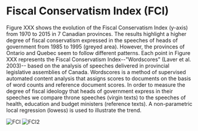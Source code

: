# Fiscal Conservatism Index (FCI)

Figure XXX shows the evolution of the Fiscal Conservatism Index (y-axis) from 1970 to 2015 in 7 Canadian provinces. The results highlight a higher degree of fiscal conservatism expressed in the speeches of heads of government from 1985 to 1995 (greyed area). However, the provinces of Ontario and Quebec seem to follow different patterns. Each point in Figure XXX represents the Fiscal Conservatism Index--"Wordscores" (Laver et al. 2003)-- based on the analysis of speeches delivered in provincial legislative assemblies of Canada. Wordscores is a method of supervised automated content analysis that assigns scores to documents on the basis of word counts and reference document scores. In order to measure the degree of fiscal ideology that heads of government express in their speeches we compare throne speeches (virgin texts) to the speeches of health, education and budget ministers (reference texts). A non-parametric local regression (lowess) is used to illustrate the trend.

![FCI](/figures/can_prov_ws_all.png)
![FCI2](/figures/can_prov_ws.png)
